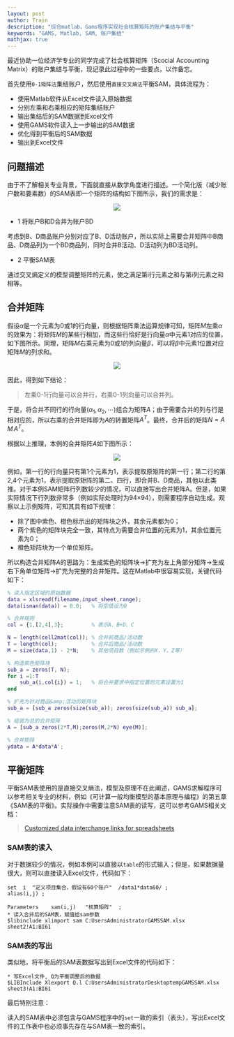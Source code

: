 ```yaml
---
layout: post
author: Train
description: "综合matlab，Gams程序实现社会核算矩阵的账户集结与平衡"
keywords: "GAMS, Matlab, SAM, 账户集结"
mathjax: true
---
```


最近协助一位经济学专业的同学完成了社会核算矩阵（Scocial Accounting Matrix）的账户集结与平衡，现记录此过程中的一些要点，以作备忘。

首先使用`0-1矩阵法`集结账户，然后使用`直接交叉熵法`平衡SAM，具体流程为：

* 使用Matlab软件从Excel文件读入原始数据
* 分别左乘和右乘相应的矩阵集结账户
* 输出集结后的SAM数据到Excel文件
* 使用GAMS软件读入上一步输出的SAM数据
* 优化得到平衡后的SAM数据
* 输出到Excel文件

## 问题描述

由于不了解相关专业背景，下面就直接从数学角度进行描述。一个简化版（减少账户数和要素数）的SAM表即一个矩阵的结构如下图所示，我们的需求是：

<div align='center'><img src="{{ "/images/2015-11-04_01.png" | prepend: site.baseurl }}"></div>

* 1 将账户B和D合并为账户BD

考虑到B、D商品账户分别对应了B、D活动账户，所以实际上需要合并矩阵中B商品、D商品列为一个BD商品列，同时合并B活动、D活动列为BD活动列。

* 2 平衡SAM表

通过交叉熵定义的模型调整矩阵的元素，使之满足第i行元素之和与第i列元素之和相等。

## 合并矩阵

假设$\alpha$是一个元素为0或1的行向量，则根据矩阵乘法运算规律可知，矩阵$M$左乘$\alpha$的效果为：将矩阵$M$的某些行相加，而这些行恰好是行向量$\alpha$中元素1对应的位置，如下图所示。同理，矩阵$M$右乘元素为0或1的列向量$\beta$，可以将$\beta$中元素1位置对应矩阵$M$的列求和。

<div align='center'><img src="{{ "/images/2015-11-04_02.png" | prepend: site.baseurl }}"></div>

因此，得到如下结论：

> 左乘0-1行向量可以合并行，右乘0-1列向量可以合并列。

于是，将合并不同行的行向量$(\alpha_1, \alpha_2, \cdots)$组合为矩阵$A$；由于需要合并的列与行是相对应的，所以右乘的合并矩阵即为$A$的转置矩阵$A^T$。最终，合并后的矩阵$N=A\,M\,A^T$。

根据以上推理，本例的合并矩阵$A$如下图所示：

<div align='center'><img src="{{ "/images/2015-11-04_03.png" | prepend: site.baseurl }}"></div>

例如，第一行的行向量只有第1个元素为1，表示提取原矩阵的第一行；第二行的第2,4个元素为1，表示提取原矩阵的第二、四行，即合并B、D商品，其他以此类推。对于本例SAM矩阵行列数较少的情况，可以直接写出合并矩阵A。但是，如果实际情况下行列数非常多（例如实际处理时为94×94），则需要程序自动生成。观察以上示例矩阵，可知其具有如下规律：

* 除了图中紫色、橙色标示出的矩阵块之外，其余元素都为0；
* 两个紫色的矩阵块完全一致，其特点为需要合并位置的元素为1，其余位置元素为0；
* 橙色矩阵块为一个单位矩阵。

所以构造合并矩阵$A$的思路为：生成紫色的矩阵块→扩充为左上角部分矩阵→生成右下角单位矩阵→扩充为完整的合并矩阵。这在Matlab中很容易实现，关键代码如下：

``` matlab
% 读入指定区域的原始数据
data = xlsread(filename,input_sheet,range);
data(isnan(data)) = 0.0;   % 将空值设为0

% 合并规则
col = {1,[2,4],3};         % 表示A、B+D、C

N = length(cell2mat(col)); % 合并前商品/活动数
T = length(col);           % 合并后商品/活动数
M = size(data,1) - 2*N;    % 其他项目数（例如示例的X，Y，Z等）

% 构造紫色矩阵块
sub_a = zeros(T, N);
for i =1:T
    sub_a(i,col{i}) = 1;   % 将合并要求中指定位置的元素设置为1
end

% 扩充为针对商品&amp;活动的矩阵块
sub_a = [sub_a zeros(size(sub_a)); zeros(size(sub_a)) sub_a];

% 组装为总的合并矩阵
A = [sub_a zeros(2*T,M);zeros(M,2*N) eye(M)];

% 合并矩阵
ydata = A*data*A';
```

## 平衡矩阵

平衡SAM表使用的是直接交叉熵法，模型及原理不在此阐述，GAMS求解程序可以参考相关专业的材料，例如《可计算一般均衡模型的基本原理与编程》的第五章《SAM表的平衡》。实际操作中需要注意SAM表的读写，这可以参考GAMS相关文档：

> [Customized data interchange links for spreadsheets](http://www.gams.com/help/index.jsp?topic=%2Fgams.doc%2Fuserguides%2Fmccarl%2Findex.html)

### SAM表的读入

对于数据较少的情况，例如本例可以直接以`table`的形式输入；但是，如果数据量很大，则可以直接读入Excel文件，代码如下：

```
set  i  "定义项目集合，假设有60个账户"  /data1*data60/ ;
alias(i,j) ;

Parameters    sam(i,j)   "核算矩阵"  ;
* 读入合并后的SAM表，赋值给sam参数
$libinclude xlimport sam C:UsersAdministratorGAMSSAM.xlsx sheet2!A1:BI61
```

### SAM表的写出

类似地，将平衡后的SAM表数据写出到Excel文件的代码如下：

```
* 写Excel文件, Q为平衡调整后的数据
$LIBInclude Xlexport Q.l C:UsersAdministratorDesktoptempGAMSSAM.xlsx sheet3!A1:BI61
```

最后特别注意：

读入的SAM表中必须包含与GAMS程序中的`set`一致的索引（表头），写出Excel文件的工作表中也必须事先存在与SAM表一致的索引。